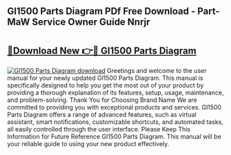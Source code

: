 ## Gl1500 Parts Diagram PDf Free Download - Part-MaW Service Owner Guide Nnrjr

# <h2><a href="http://dfkmta.blite.top/?on=Gl1500+Parts+Diagram">🔗Download New 👉🔴 Gl1500 Parts Diagram</a></h2>

[![Gl1500 Parts Diagram download](https://i.imgur.com/lujVjoI.png)](http://dfkmta.blite.top/?on=Gl1500+Parts+Diagram)
Greetings and welcome to the user manual for your newly updated Gl1500 Parts Diagram. This manual is specifically designed to help you get the most out of your product by providing a thorough explanation of its features, setup, usage, maintenance, and problem-solving. Thank You for Choosing Brand Name We are committed to providing you with exceptional products and services. Gl1500 Parts Diagram offers a range of advanced features, such as virtual assistant, smart notifications, customizable shortcuts, and automated tasks, all easily controlled through the user interface. Please Keep This Information for Future Reference Gl1500 Parts Diagram. This manual will be your reliable guide to using your new product effectively.
